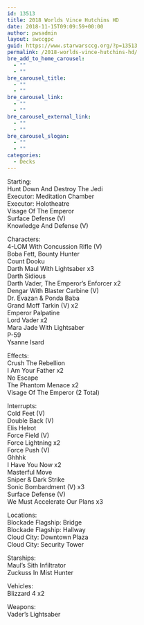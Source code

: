 ```yaml
---
id: 13513
title: 2018 Worlds Vince Hutchins HD
date: 2018-11-15T09:09:59+00:00
author: pwsadmin
layout: swccgpc
guid: https://www.starwarsccg.org/?p=13513
permalink: /2018-worlds-vince-hutchins-hd/
bre_add_to_home_carousel:
  - ""
  - ""
bre_carousel_title:
  - ""
  - ""
bre_carousel_link:
  - ""
  - ""
bre_carousel_external_link:
  - ""
  - ""
bre_carousel_slogan:
  - ""
  - ""
categories:
  - Decks
---
```

Starting:  
Hunt Down And Destroy The Jedi  
Executor: Meditation Chamber  
Executor: Holotheatre  
Visage Of The Emperor  
Surface Defense (V)  
Knowledge And Defense (V)

Characters:  
4-LOM With Concussion Rifle (V)  
Boba Fett, Bounty Hunter  
Count Dooku  
Darth Maul With Lightsaber x3  
Darth Sidious  
Darth Vader, The Emperor&#8217;s Enforcer x2  
Dengar With Blaster Carbine (V)  
Dr. Evazan & Ponda Baba  
Grand Moff Tarkin (V) x2  
Emperor Palpatine  
Lord Vader x2  
Mara Jade With Lightsaber  
P-59  
Ysanne Isard

Effects:  
Crush The Rebellion  
I Am Your Father x2  
No Escape  
The Phantom Menace x2  
Visage Of The Emperor (2 Total)

Interrupts:  
Cold Feet (V)  
Double Back (V)  
Elis Helrot  
Force Field (V)  
Force Lightning x2  
Force Push (V)  
Ghhhk  
I Have You Now x2  
Masterful Move  
Sniper & Dark Strike  
Sonic Bombardment (V) x3  
Surface Defense (V)  
We Must Accelerate Our Plans x3

Locations:  
Blockade Flagship: Bridge  
Blockade Flagship: Hallway  
Cloud City: Downtown Plaza  
Cloud City: Security Tower

Starships:  
Maul&#8217;s Sith Infiltrator  
Zuckuss In Mist Hunter

Vehicles:  
Blizzard 4 x2

Weapons:  
Vader&#8217;s Lightsaber